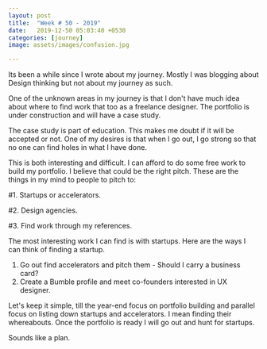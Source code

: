 ```yaml
---
layout: post
title:  "Week # 50 - 2019"
date:   2019-12-50 05:03:40 +0530
categories: [journey]
image: assets/images/confusion.jpg

---
```


Its been a while since I wrote about my journey. Mostly I was blogging about Design thinking but not about my journey as such.

One of the unknown areas in my journey is that I don't have much idea about where to find work that too as a freelance designer. The portfolio is under construction and will have a case study.

The case study is part of education. This makes me doubt if it will be accepted or not. One of my desires is that when I go out, I go strong so that no one can find holes in what I have done. 

This is both interesting and difficult.  I can afford to do some free work to build my portfolio.  I believe that could be the right pitch.  These are the things in my mind to people to pitch to:

\#1. Startups or accelerators.

\#2. Design agencies.

\#3. Find work through my references.

The most interesting work I can find is with startups.  Here are the ways I can think of finding a startup.

1. Go out find accelerators and pitch them - Should I carry a business card?
2. Create a Bumble profile and meet co-founders interested in UX designer.

Let's keep it simple, till the year-end focus on portfolio building and parallel focus on listing down startups and accelerators.  I mean finding their whereabouts.   Once the portfolio is ready I will go out and hunt for startups. 

Sounds like a plan.
